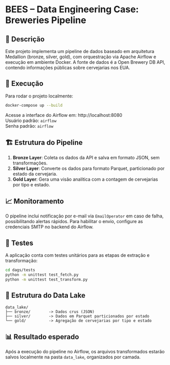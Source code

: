 # BEES – Data Engineering Case: Breweries Pipeline

## 📌 Descrição

Este projeto implementa um pipeline de dados baseado em arquitetura Medallion (bronze, silver, gold), com orquestração via Apache Airflow e execução em ambiente Docker. A fonte de dados é a Open Brewery DB API, contendo informações públicas sobre cervejarias nos EUA.

## 🚀 Execução

Para rodar o projeto localmente:

```bash
docker-compose up --build
```

Acesse a interface do Airflow em: http://localhost:8080  
Usuário padrão: `airflow`  
Senha padrão: `airflow`

## 🏗️ Estrutura do Pipeline

1. **Bronze Layer**: Coleta os dados da API e salva em formato JSON, sem transformações.
2. **Silver Layer**: Converte os dados para formato Parquet, particionado por estado da cervejaria.
3. **Gold Layer**: Gera uma visão analítica com a contagem de cervejarias por tipo e estado.

## 📈 Monitoramento

O pipeline inclui notificação por e-mail via `EmailOperator` em caso de falha, possibilitando alertas rápidos. Para habilitar o envio, configure as credenciais SMTP no backend do Airflow.

## 🧪 Testes

A aplicação conta com testes unitários para as etapas de extração e transformação:

```bash
cd dags/tests
python -m unittest test_fetch.py
python -m unittest test_transform.py
```

## 📂 Estrutura do Data Lake

```
data_lake/
├── bronze/        -> Dados crus (JSON)
├── silver/        -> Dados em Parquet particionados por estado
└── gold/          -> Agregação de cervejarias por tipo e estado
```

## 📊 Resultado esperado

Após a execução do pipeline no Airflow, os arquivos transformados estarão salvos localmente na pasta `data_lake`, organizados por camada.

